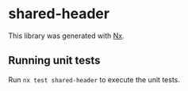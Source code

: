 # shared-header

This library was generated with [Nx](https://nx.dev).

## Running unit tests

Run `nx test shared-header` to execute the unit tests.
